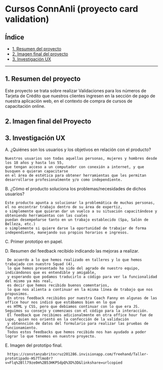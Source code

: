 # Cursos ConnAnli (proyecto card validation)

## Índice

* [1. Resumen del proyecto](#1-resumen-del-proyecto)
* [2. Imagen final del proyecto](#2-imagen-final-del-proyecto)
* [3. Investigación UX](#3-investigacion-ux)

***

## 1. Resumen del proyecto

Este proyecto se trata sobre realizar Validaciones para los números de Tarjeta de Crédito que nuestros clientes ingresen en la sección de pago de nuestra aplicación web, en el contexto de compra de cursos de capacitación online.

## 2. Imagen final del Proyecto



## 3. Investigación UX

  A. ¿Quiénes son los usuarios y los objetivos en relación con el producto?
    
    Nuestros usuarios son todas aquellas personas, mujeres y hombres desde los 18 años y hasta los 55, 
    que tengan acceso a un computador con conexión a internet, y que busquen o quieran capacitarse 
    en el área de estética para obtener herramientas que les permitan desarrollarse profesionalmente y/o como independiente.
    
  B. ¿Cómo el producto soluciona los problemas/necesidades de dichos usuarios?
    
    Este producto apunta a solucionar la problemática de muchas personas, el no encontrar trabajo dentro de su área de expertiz, 
    o simplemente que quieran dar un vuelco a su situación capacitándose y obteniendo herramientas con las cuales 
    puedan desempeñarse tanto en un trabajo establecido (Spa, Salón de Belleza, etc.) 
    o simplemente si quiere darse la oportunidad de trabajar de forma independiente, manejando sus propios horarios e ingresos.
    
  C. Primer prototipo en papel.
  
  
  D. Resumen del feedback recibido indicando las mejoras a realizar.
  
     De acuerdo a lo que hemos realizado en talleres y lo que hemos trabajado con nuestro Squad (4), 
     lo que hemos presentado ha sido del agrado de nuestro equipo, indicándonos que es entendible y amigable, 
     y esperando que podamos traducirlo a código para ver la funcionalidad del mismo ya más real, 
     es decir que hemos recibido buenos comentarios, 
     lo que nos alienta a continuar en la misma línea de trabajo que nos propusimos.
     En otros feedback recibidos por nuestra Coach Fanny en algunas de las office hour nos indicó que estábamos bien en lo que 
     es HTML y CSS, pero que debíamos continuar con lo que era JS.  Seguimos su consejo y comenzaos con el código para la interacción.
     El feedback que recibimos adicionalmente en otra office hour fue de Lupe, quien nos orientó en la confección de la validación 
     y obtennción de datos del formulario para realizar las pruebas de funcionamiento.
     Todos estos feedbacks que hemos recibido nos han ayudado a poder lograr lo que tenemos en nuestro proyecto.
  
  E. Imagen del prototipo final.
    
     https://constanzabritocruz201286.invisionapp.com/freehand/Taller-prototipado-HS7Tlmo8r?v=Flq%2Bll79ze0m%2B53HKPSdpQ%3D%3D&linkshare=urlcopied
 
